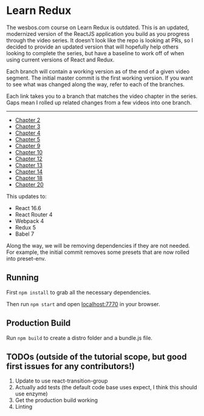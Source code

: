 # Learn Redux

The wesbos.com course on Learn Redux is outdated. This is an updated, modernized version of the ReactJS application you build as you progress through the video series. It doesn't look like the repo is looking at PRs, so I decided to provide an updated version that will hopefully help others looking to complete the series, but have a baseline to work off of when using current versions of React and Redux.

Each branch will contain a working version as of the end of a given video segment. The initial master commit is the first working version. If you want to see what was changed along the way, refer to each of the branches.

Each link takes you to a branch that matches the video chapter in the series. Gaps mean I rolled up related changes from a few videos into one branch.
__________
- [Chapter 2](https://github.com/elliotrodriguez/learn-redux-updated/tree/ch02)
- [Chapter 3](https://github.com/elliotrodriguez/learn-redux-updated/tree/ch03)
- [Chapter 4](https://github.com/elliotrodriguez/learn-redux-updated/tree/ch04)
- [Chapter 5](https://github.com/elliotrodriguez/learn-redux-updated/tree/ch05)
- [Chapter 9](https://github.com/elliotrodriguez/learn-redux-updated/tree/ch09)
- [Chapter 10](https://github.com/elliotrodriguez/learn-redux-updated/tree/ch10)
- [Chapter 12](https://github.com/elliotrodriguez/learn-redux-updated/tree/ch12)
- [Chapter 13](https://github.com/elliotrodriguez/learn-redux-updated/tree/ch13)
- [Chapter 14](https://github.com/elliotrodriguez/learn-redux-updated/tree/ch14)
- [Chapter 18](https://github.com/elliotrodriguez/learn-redux-updated/tree/ch18)
- [Chapter 20](https://github.com/elliotrodriguez/learn-redux-updated/tree/ch20)



This updates to:
- React 16.6
- React Router 4
- Webpack 4
- Redux 5
- Babel 7

Along the way, we will be removing dependencies if they are not needed. For example, the initial commit removes some presets that are now rolled into preset-env.

## Running

First `npm install` to grab all the necessary dependencies. 

Then run `npm start` and open <localhost:7770> in your browser.

## Production Build

Run `npm build` to create a distro folder and a bundle.js file.

## TODOs (outside of the tutorial scope, but good first issues for any contributors!)
1. Update to use react-transition-group
2. Actually add tests (the default code base uses expect, I think this should use enzyme)
3. Get the production build working
4. Linting
